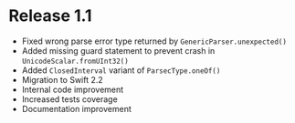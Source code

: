 # Release 1.1
- Fixed wrong parse error type returned by `GenericParser.unexpected()`
- Added missing guard statement to prevent crash in `UnicodeScalar.fromUInt32()`
- Added `ClosedInterval` variant of `ParsecType.oneOf()`
- Migration to Swift 2.2
- Internal code improvement
- Increased tests coverage
- Documentation improvement